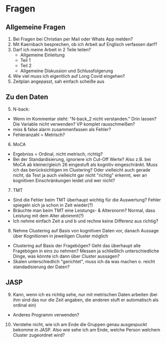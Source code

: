 # Fragen
## Allgemeine Fragen
1. Bei Fragen bei Christian per Mail oder Whats App melden?
2. Mit Kaernbach besprechen, ob ich Arbeit auf Englisch verfassen darf?
3. Darf ich meine Arbeit in 2 Teile teilen?
   - Allgemeine Einleitung
   - Teil 1
   - Teil 2
   - Allgemeine Diskussion und Schlussfolgerung
4. Wie viel muss ich eigentlich auf Long Covid eingehen?
5. Zeitplan angepasst, sah einfach scheiße aus
## Zu den Daten
5. N-back:
  - Wenn im Kommentar steht: "N-back_2 nicht verstanden." Drin lassen? Die Variable nicht verwenden? VP komplet rausschmeißen?
  - miss & false alarm zusammenfassen als Fehler?
  - Fehleranzahl = Metrisch?
6. MoCA
  - Ergebniss = Ordinal, nicht metrisch, richtig?
  - Bei der Standardisierung, ignoriere ich Cut-Off Werte? Also z.B. bei MoCA ab kleiner/gleich 26 eingestuft als kognitiv eingeschränkt. Muss ich das berücksichtigen im Clustering? Oder vielleicht auch gerade nicht, da Test ja auch vielleicht gar nicht "richtig" erkennt, wer an kognitiven Einschränkungen leidet und wer nicht?
7. TMT
  - Sind die Fehler beim TMT überhaupt wichtig für die Auswertung? Fehler spiegeln sich ja schon in Zeit wieder(?)
  - Bräuchte man beim TMT eine Leistungs- & Altersnorm? Normal, dass Leistung mit dem Alter abnimmt(?)
  - Ich nehme einfach Zeit a und b und rechne keine Differenz aus richtig?
8. Nehme Clustering auf Basis von kognitiven Daten vor, danach Aussage über Kognitionen in jeweiligen Cluster möglich
  - Clustering auf Basis der Fragebögen? Geht das überhaupt alle Fragebögen in eins zu nehmen? Messen ja schließlich unterschiedliche Dinge, was könnte ich dann über Cluster aussagen?
  - Skalen unterschiedlich "gerichtet", muss ich da was machen o. reicht standadisierung der Daten?
## JASP
9. Kann, wenn ich es richtig sehe, nur mit metrischen Daten arbeiten (bei ihm sind das nur die Zeit angaben, die anderen stuft er automatisch als ordinal ein)
  - Anderes Programm verwenden?
10. Verstehe nicht, wie ich am Ende die Gruppen genau ausgespuckt bekomme in JASP. Also wie sehe ich am Ende, welche Person welchem Cluster zugeordnet wird?
